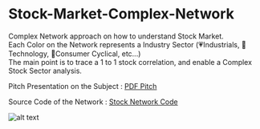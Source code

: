# Stock-Market-Complex-Network
Complex Network approach on how to understand Stock Market.<br>
Each Color on the Network represents a Industry Sector (&#x1F497;Industrials,  &#x1F49A;Technology, &#x1F499;Consumer Cyclical, etc...)<br>
The main point is to trace a 1 to 1 stock correlation, and enable a Complex Stock Sector analysis.


Pitch Presentation on the Subject : [PDF Pitch](https://github.com/brunoRenzo6/Stock-Market-Complex-Network/blob/main/COMPLEX%20NETWORKS%20APLLIED%20TO%20THE%20STOCK%20MARKET.pdf "DF Pitch")

Source Code of the Network : [Stock Network Code](https://github.com/brunoRenzo6/Stock-Market-Network/blob/main/Complex%20Networks-GitHubCode.ipynb "Stock Network Code")

![alt text](https://github.com/brunoRenzo6/Stock-Market-Network/blob/main/sectorCorrelation.png "sectorCorrelation.png")
